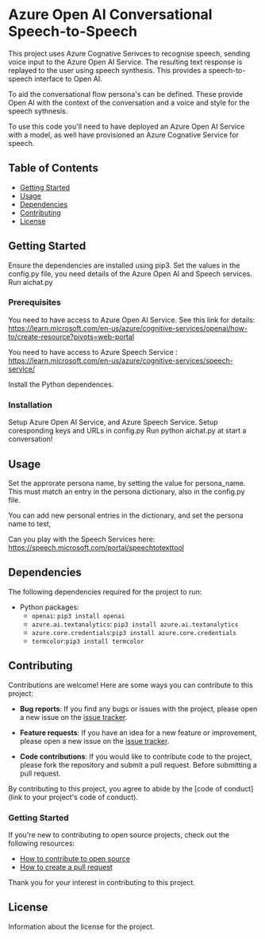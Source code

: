 # Azure Open AI Conversational Speech-to-Speech

This project uses Azure Cognative Serivces to recognise speech, sending voice input to the Azure Open AI Service. The resulting text response is replayed to the user using speech synthesis. This provides a speech-to-speech interface to Open AI.

To aid the conversational flow persona's can be defined. These provide Open AI with the context of the conversation and a voice and style for the speech sythnesis. 

To use this code you'll need to have deployed an Azure Open AI Service with a model, as well have provisioned an Azure Cognative Service for speech. 

## Table of Contents

- [Getting Started](#getting-started)
- [Usage](#usage)
- [Dependencies](#dependencies)
- [Contributing](#contributing)
- [License](#license)

## Getting Started

Ensure the dependencies are installed using pip3.
Set the values in the config.py file, you need details of the Azure Open AI and Speech services.
Run aichat.py

### Prerequisites

You need to have access to Azure Open AI Service. See this link for details: https://learn.microsoft.com/en-us/azure/cognitive-services/openai/how-to/create-resource?pivots=web-portal

You need to have access to Azure Speech Service : https://learn.microsoft.com/en-us/azure/cognitive-services/speech-service/

Install the Python dependences. 

### Installation

Setup Azure Open AI Service, and Azure Speech Service.
Setup coresponding keys and URLs in config.py
Run python aichat.py at start a conversation!

## Usage

Set the approrate persona name, by setting the value for persona_name. This must match an entry in the persona dictionary, also in the config.py file.

You can add new personal entries in the dictionary, and set the persona name to test,

Can you play with the Speech Services here: https://speech.microsoft.com/portal/speechtotexttool

## Dependencies

The following dependencies required for the project to run:

- Python packages:
    - `openai`: `pip3 install openai`
    - `azure.ai.textanalytics`: `pip3 install azure.ai.textanalytics`
    - `azure.core.credentials`:`pip3 install azure.core.credentials`
    - `termcolor`:`pip3 install termcolor`

## Contributing

Contributions are welcome! Here are some ways you can contribute to this project:

- **Bug reports**: If you find any bugs or issues with the project, please open a new issue on the [issue tracker](https://github.com/danamini/aichat/issues).

- **Feature requests**: If you have an idea for a new feature or improvement, please open a new issue on the [issue tracker](https://github.com/danamini/aichat/issues).

- **Code contributions**: If you would like to contribute code to the project, please fork the repository and submit a pull request. Before submitting a pull request.

By contributing to this project, you agree to abide by the [code of conduct](link to your project's code of conduct).

### Getting Started

If you're new to contributing to open source projects, check out the following resources:

- [How to contribute to open source](https://opensource.guide/how-to-contribute/)
- [How to create a pull request](https://opensource.guide/how-to-contribute/#opening-a-pull-request)

Thank you for your interest in contributing to this project.

## License

Information about the license for the project. 


